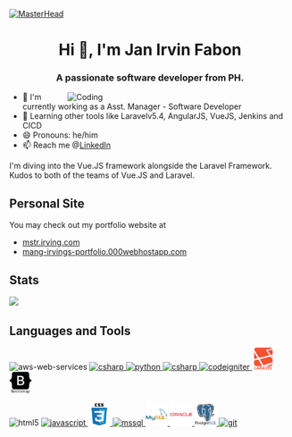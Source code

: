 [![MasterHead](https://blogs.sap.com/wp-content/uploads/2021/02/1ea2bf43d262adc533f6ba78a7772a9c.gif)](https://mstr.irving.com)

<h1 align="center">Hi 👋, I'm Jan Irvin Fabon</h1>
<h3 align="center">A passionate software developer from PH.</h3>
<img align="right" alt="Coding" width="400" src="https://cdn.dribbble.com/users/2131993/screenshots/4948736/thoughtworks-gif_dribbble.gif">

- 🔭 I'm currently working as a Asst. Manager - Software Developer
- 🌱 Learning other tools like Laravelv5.4, AngularJS, VueJS, Jenkins and CICD
- 😄 Pronouns: he/him
- 📫 Reach me @[LinkedIn](https://linkedin.com/janirvinfabon)

I'm diving into the Vue.JS framework alongside the Laravel Framework. Kudos to both of the teams of Vue.JS and Laravel.

## Personal Site

You may check out my portfolio website at
- [mstr.irving.com](https://mstr.irving.com/)
- [mang-irvings-portfolio.000webhostapp.com](https://mang-irvings-portfolio.000webhostapp.com/)

## Stats
<img src="https://github-readme-stats.vercel.app/api?username=janirvinfabon&show_icons=true&theme=bear" width="400"/>

## Languages and Tools
<p align="left"
    <a href="https://aws.amazon.com/" target="_blank" rel="noreferrer"> <img src="https://assets.rappler.com/612F469A6EA84F6BAE882D2B94A4B421/img/402066C85613444B9602EB0FC677C5D1/amazon-web-services-down-20140527.gif" alt="aws-web-services" width="50" height="40"/></a>
    <a href="https://www.php.net/" target="_blank" rel="noreferrer"> <img src="https://duhayazilim.com/wp-content/uploads/2019/04/1280px-PHP-logo.svg_-1-1024x553.png" alt="csharp" width="50" height="40"/> </a>
    <a href="hhttps://www.python.org/" target="_blank" rel="noreferrer"> <img src="https://blog.linkbal.co.jp/wp/wp-content/uploads/2017/06/Python-logo-notext.svg-1024x1024.png" alt="python" width="40" height="40"/> </a>
    <a href="https://dotnet.microsoft.com/en-us/languages/csharp" target="_blank" rel="noreferrer"> <img src="https://iconape.com/wp-content/png_logo_vector/c.png" alt="csharp" width="40" height="40"/> </a>
    <a href="https://codeigniter.com" target="_blank" rel="noreferrer"> <img src="https://cdn.worldvectorlogo.com/logos/codeigniter.svg" alt="codeigniter" width="40" height="40"/> 
    </a
    <a href="https://laravel.com/" target="_blank" rel="noreferrer"> <img src="https://raw.githubusercontent.com/devicons/devicon/master/icons/laravel/laravel-plain-wordmark.svg" alt="laravel" width="40" height="40"/> </a>
    <a href="https://getbootstrap.com" target="_blank" rel="noreferrer"> <img src="https://raw.githubusercontent.com/devicons/devicon/master/icons/bootstrap/bootstrap-plain-wordmark.svg" alt="bootstrap" width="40" height="40"/> </a> 
</p>
<p align="left"
    <a href="https://www.w3.org/html" target="_blank" rel="noreferrer"> <img src="https://th.bing.com/th/id/OIP.bI8KDjd8-nDvzTX_Uok7FwHaHa?pid=ImgDet&rs=1" alt="html5" width="40" height="40"/> </a>
    <a href="https://developer.mozilla.org/en-US/docs/Web/JavaScript" target="_blank" rel="noreferrer"> <img src="https://upload.wikimedia.org/wikipedia/commons/thumb/9/99/Unofficial_JavaScript_logo_2.svg/480px-Unofficial_JavaScript_logo_2.svg.png" alt="javascript" width="40" height="40"/> </a>
    <a href="https://www.w3schools.com/css/" target="_blank" rel="noreferrer"> <img src="https://raw.githubusercontent.com/devicons/devicon/master/icons/css3/css3-original-wordmark.svg" alt="css3" width="40" height="40"/> </a>
    <a href="https://www.microsoft.com/en-us/sql-server" target="_blank" rel="noreferrer"> <img src="https://www.svgrepo.com/show/303229/microsoft-sql-server-logo.svg" alt="mssql" width="40" height="40"/> </a>
    <a href="https://www.mysql.com/" target="_blank" rel="noreferrer"> <img src="https://raw.githubusercontent.com/devicons/devicon/master/icons/mysql/mysql-original-wordmark.svg" alt="mysql" width="40" height="40"/> </a>
    <a href="https://www.oracle.com/" target="_blank" rel="noreferrer"> <img src="https://raw.githubusercontent.com/devicons/devicon/master/icons/oracle/oracle-original.svg" alt="oracle" width="40" height="40"/> </a>
    <a href="https://www.postgresql.org" target="_blank" rel="noreferrer"> <img src="https://raw.githubusercontent.com/devicons/devicon/master/icons/postgresql/postgresql-original-wordmark.svg" alt="postgresql" width="40" height="40"/> </a>
    <a href="https://git-scm.com/" target="_blank" rel="noreferrer"> <img src="https://www.vectorlogo.zone/logos/git-scm/git-scm-icon.svg" alt="git" width="40" height="40"/> </a>
</p>
